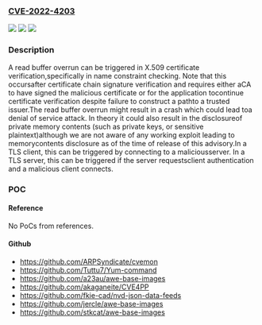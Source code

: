 ### [CVE-2022-4203](https://cve.mitre.org/cgi-bin/cvename.cgi?name=CVE-2022-4203)
![](https://img.shields.io/static/v1?label=Product&message=OpenSSL&color=blue)
![](https://img.shields.io/static/v1?label=Version&message=3.0.0%20&color=brightgreen)
![](https://img.shields.io/static/v1?label=Vulnerability&message=read%20buffer%20overrun&color=brightgreen)

### Description

A read buffer overrun can be triggered in X.509 certificate verification,specifically in name constraint checking. Note that this occursafter certificate chain signature verification and requires either aCA to have signed the malicious certificate or for the application tocontinue certificate verification despite failure to construct a pathto a trusted issuer.The read buffer overrun might result in a crash which could lead toa denial of service attack. In theory it could also result in the disclosureof private memory contents (such as private keys, or sensitive plaintext)although we are not aware of any working exploit leading to memorycontents disclosure as of the time of release of this advisory.In a TLS client, this can be triggered by connecting to a maliciousserver. In a TLS server, this can be triggered if the server requestsclient authentication and a malicious client connects.

### POC

#### Reference
No PoCs from references.

#### Github
- https://github.com/ARPSyndicate/cvemon
- https://github.com/Tuttu7/Yum-command
- https://github.com/a23au/awe-base-images
- https://github.com/akaganeite/CVE4PP
- https://github.com/fkie-cad/nvd-json-data-feeds
- https://github.com/jercle/awe-base-images
- https://github.com/stkcat/awe-base-images

